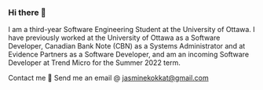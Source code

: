 ### Hi there 👋

<!--
**jkokkat/jkokkat** is a ✨ _special_ ✨ repository because its `README.md` (this file) appears on your GitHub profile.

Here are some ideas to get you started:

- 🔭 I’m currently working on ...
- 🌱 I’m currently learning ...
- 👯 I’m looking to collaborate on ...
- 🤔 I’m looking for help with ...
- 💬 Ask me about ...
- 📫 How to reach me: ...
- 😄 Pronouns: ...
- ⚡ Fun fact: ...
-->

I am a third-year Software Engineering Student at the University of Ottawa. I have previously worked at the University of Ottawa as a Software Developer, Canadian Bank Note (CBN) as a Systems Administrator and at Evidence Partners as a Software Developer, and am an incoming Software Developer at Trend Micro for the Summer 2022 term.

Contact me 📧
Send me an email @ jasminekokkat@gmail.com
